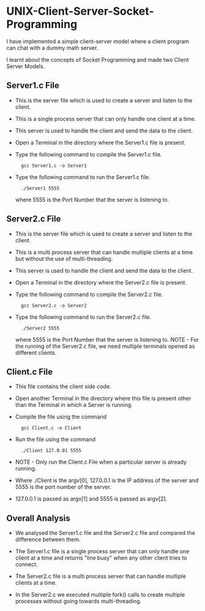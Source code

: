 # UNIX-Client-Server-Socket-Programming

I have implemented a simple client-server model where a client program can chat with a dummy math server.

I learnt about the concepts of Socket Programming and made two Client Server Models.

## Server1.c File

- This is the server file which is used to create a server and listen to the client.
- This is a single process server that can only handle one client at a time.
- This server is used to handle the client and send the data to the client.
- Open a Terminal in the directory where the Server1.c file is present.
- Type the following command to compile the Server1.c file.

        gcc Server1.c -o Server1

- Type the following command to run the Server1.c file.

        ./Server1 5555

  where 5555 is the Port Number that the server is listening to.

## Server2.c File

- This is the server file which is used to create a server and listen to the client.
- This is a multi process server that can handle multiple clients at a time but without the use of multi-threading.
- This server is used to handle the client and send the data to the client.
- Open a Terminal in the directory where the Server2.c file is present.
- Type the following command to compile the Server2.c file.

        gcc Server2.c -o Server2

- Type the following command to run the Server2.c file.

        ./Server2 5555

  where 5555 is the Port Number that the server is listening to.
  NOTE - For the running of the Server2.c file, we need multiple terminals opened as different clients.

## Client.c File

- This file contains the client side code.
- Open another Terminal in the directory where this file is present other than the Terminal in which a Server is running.
- Compile the file using the command 
        
        gcc Client.c -o Client

- Run the file using the command 
        
        ./Client 127.0.01 5555

- NOTE - Only run the Client.c File when a particular server is already running.
- Where ./Client is the argv[0], 127.0.0.1 is the IP address of the server and 5555 is the port number of the server.
- 127.0.0.1 is passed as argv[1] and 5555 is passed as argv[2].

## Overall Analysis

- We analysed the Server1.c file and the Server2.c file and compared the difference between them.

- The Server1.c file is a single process server that can only handle one client at a time and returns "line busy" when any other client tries to connect.

- The Server2.c file is a multi process server that can handle multiple clients at a time.

- In the Server2.c we executed multiple fork() calls to create multiple processes without going towards multi-threading.
